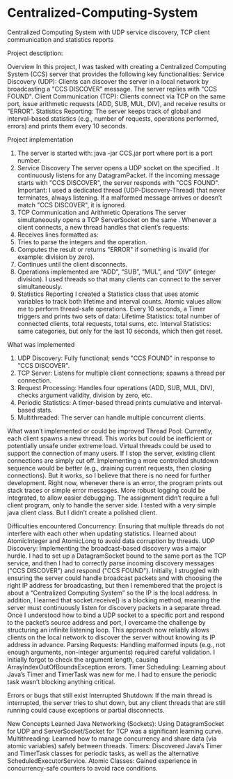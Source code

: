 # Centralized-Computing-System
Centralized Computing System with UDP service discovery, TCP client communication and statistics reports

Project desctiption:

Overview
In this project, I was tasked with creating a Centralized Computing System (CCS) server that
provides the following key functionalities:
Service Discovery (UDP): Clients can discover the server in a local network by broadcasting a
"CCS DISCOVER" message. The server replies with "CCS FOUND".
Client Communication (TCP): Clients connect via TCP on the same port, issue arithmetic
requests (ADD, SUB, MUL, DIV), and receive results or "ERROR".
Statistics Reporting: The server keeps track of global and interval-based statistics (e.g., number
of requests, operations performed, errors) and prints them every 10 seconds.

Project implementation
1. The server is started with:
java -jar CCS.jar port
where port is a port number.
2. Service Discovery
The server opens a UDP socket on the specified <port>.
It continuously listens for any DatagramPacket.
If the incoming message starts with "CCS DISCOVER", the server responds with "CCS FOUND".
Important:
I used a dedicated thread (UDP-Discovery-Thread) that never terminates, always listening.
If a malformed message arrives or doesn’t match "CCS DISCOVER", it is ignored.
3. TCP Communication and Arithmetic Operations
The server simultaneously opens a TCP ServerSocket on the same <port>.
Whenever a client connects, a new thread handles that client’s requests:
1. Receives lines formatted as: <OPER> <ARG1> <ARG2>
2. Tries to parse the integers and the operation.
3. Computes the result or returns "ERROR" if something is invalid (for example: division by
zero).
4. Continues until the client disconnects.
5. Operations implemented are “ADD”, “SUB”, “MUL”, and “DIV” (integer division).
I used threads so that many clients can connect to the server simultaneously.
4. Statistics Reporting
I created a Statistics class that uses atomic variables to track both lifetime and interval counts.
Atomic values allow me to perform thread-safe operations. Every 10 seconds, a Timer triggers
and prints two sets of data:
Lifetime Statistics: total number of connected clients, total requests, total sums, etc.
Interval Statistics: same categories, but only for the last 10 seconds, which then get reset.

What was implemented
1. UDP Discovery: Fully functional; sends "CCS FOUND" in response to "CCS DISCOVER".
2. TCP Server: Listens for multiple client connections; spawns a thread per connection.
3. Request Processing: Handles four operations (ADD, SUB, MUL, DIV), checks argument
validity, division by zero, etc.
4. Periodic Statistics: A timer-based thread prints cumulative and interval-based stats.
5. Multithreaded: The server can handle multiple concurrent clients.

What wasn’t implemented or could be improved
Thread Pool: Currently, each client spawns a new thread. This works but could be inefficient or
potentially unsafe under extreme load. Virtual threads could be used to support the connection
of many users.
If I stop the server, existing client connections are simply cut off. Implementing a more
controlled shutdown sequence would be better (e.g., draining current requests, then closing
connections). But it works, so I believe that there is no need for further development.
Right now, whenever there is an error, the program prints out stack traces or simple error
messages. More robust logging could be integrated, to allow easier debugging.
The assignment didn’t require a full client program, only to handle the server side. I tested with a
very simple java client class. But I didn’t create a polished client.

Difficulties encountered
Concurrency: Ensuring that multiple threads do not interfere with each other when updating
statistics. I learned about AtomicInteger and AtomicLong to avoid data corruption by threads.
UDP Discovery: Implementing the broadcast-based discovery was a major hurdle. I had to set up
a DatagramSocket bound to the same port as the TCP service, and then I had to correctly parse
incoming discovery messages ("CCS DISCOVER") and respond ("CCS FOUND"). Initially, I
struggled with ensuring the server could handle broadcast packets and with choosing the right
IP address for broadcasting, but then I remembered that the project is about a “Centralized
Computing System” so the IP is the local address. In addition, I learned that socket.receive() is a
blocking method, meaning the server must continuously listen for discovery packets in a
separate thread. Once I understood how to bind a UDP socket to a specific port and respond to
the packet’s source address and port, I overcame the challenge by structuring an infinite
listening loop. This approach now reliably allows clients on the local network to discover the
server without knowing its IP address in advance.
Parsing Requests: Handling malformed inputs (e.g., not enough arguments, non-integer
arguments) required careful validation. I initially forgot to check the argument length, causing
ArrayIndexOutOfBoundsException errors.
Timer Scheduling: Learning about Java’s Timer and TimerTask was new for me. I had to ensure
the periodic task wasn’t blocking anything critical.

Errors or bugs that still exist
Interrupted Shutdown: If the main thread is interrupted, the server tries to shut down, but any
client threads that are still running could cause exceptions or partial disconnects.

New Concepts Learned
Java Networking (Sockets): Using DatagramSocket for UDP and ServerSocket/Socket for TCP
was a significant learning curve.
Multithreading: Learned how to manage concurrency and share data (via atomic variables)
safely between threads.
Timers: Discovered Java’s Timer and TimerTask classes for periodic tasks, as well as the
alternative ScheduledExecutorService.
Atomic Classes: Gained experience in concurrency-safe counters to avoid race conditions.